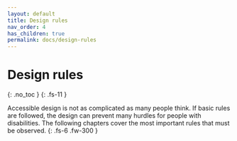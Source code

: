 ```yaml
---
layout: default
title: Design rules
nav_order: 4
has_children: true
permalink: docs/design-rules
---
```


# Design rules
{: .no_toc }
{: .fs-11 }

Accessible design is not as complicated as many people think. If basic rules are followed, the design can prevent many hurdles for people with disabilities. The following chapters cover the most important rules that must be observed.
{: .fs-6 .fw-300 }
